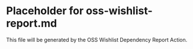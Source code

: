 # Placeholder for oss-wishlist-report.md
This file will be generated by the OSS Wishlist Dependency Report Action.
